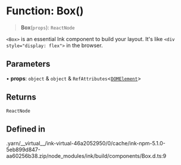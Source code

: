 # Function: Box()

> **Box**(`props`): `ReactNode`

`<Box>` is an essential Ink component to build your layout. It's like `<div style="display: flex">` in the browser.

## Parameters

• **props**: `object` & `object` & `RefAttributes`\<[`DOMElement`](../type-aliases/DOMElement.md)\>

## Returns

`ReactNode`

## Defined in

.yarn/\_\_virtual\_\_/ink-virtual-46a2052950/0/cache/ink-npm-5.1.0-5eb899d847-aa60256b38.zip/node\_modules/ink/build/components/Box.d.ts:9
